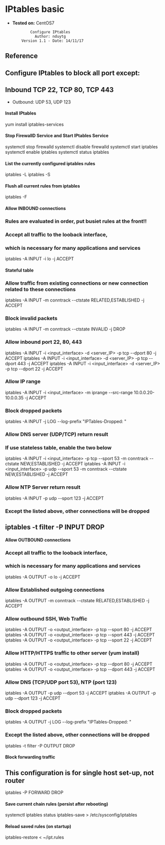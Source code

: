 # IPtables basic

- **Tested on:** CentOS7

              Configure IPtables
                Author: nduytg
          Version 1.1 - Date: 14/11/17



## Reference

## Configure IPtables to block all port except:
## Inbound TCP 22, TCP 80, TCP 443
- Outbound: UDP 53, UDP 123

#### Install IPtables
yum install iptables-services

#### Stop FirewallD Service and Start IPtables Service
systemctl stop firewalld
systemctl disable firewalld
systemctl start iptables
systemctl enable iptables
systemctl status iptables

#### List the currently configured iptables rules
iptables -L
iptables -S

#### Flush all current rules from iptables
iptables -F

#### Allow INBOUND connections

### Rules are evaluated in order, put busiet rules at the front!!
### Accept all traffic to the looback interface,
### which is necessary for many applications and services
iptables -A INPUT -i lo -j ACCEPT

#### Stateful table
### Allow traffic from existing connections or new connection related to these connections
iptables -A INPUT -m conntrack --ctstate RELATED,ESTABLISHED -j ACCEPT

### Block invalid packets
iptables -A INPUT -m conntrack --ctstate INVALID -j DROP

### Allow inbound port 22, 80, 443
iptables -A INPUT -i <input_interface> -d <server_IP> -p tcp --dport 80 -j ACCEPT
iptables -A INPUT -i <input_interface> -d <server_IP> -p tcp --dport 443 -j ACCEPT
iptables -A INPUT -i <input_interface> -d <server_IP> -p tcp --dport 22 -j ACCEPT

### Allow IP range
iptables -A INPUT -i <input_interface> -m iprange --src-range 10.0.0.20-10.0.0.35 -j ACCEPT

### Block dropped packets
iptables -A INPUT -j LOG --log-prefix "IPTables-Dropped: "

### Allow DNS server (UDP/TCP) return result
### If use stateless table, enable the two below
iptables -A INPUT -i <input_interface> -p tcp --sport 53 -m conntrack --ctstate NEW,ESTABLISHED -j ACCEPT
iptables -A INPUT -i <input_interface> -p udp --sport 53 -m conntrack --ctstate NEW,ESTABLISHED -j ACCEPT

### Allow NTP Server return result
iptables -A INPUT -p udp --sport 123 -j ACCEPT

### Except the listed above, other connections will be dropped
iptables -t filter -P INPUT DROP
---

#### Allow OUTBOUND connections
### Accept all traffic to the looback interface,
### which is necessary for many applications and services
iptables -A OUTPUT -o lo -j ACCEPT

### Allow Established outgoing connections
iptables -A OUTPUT -m conntrack --ctstate RELATED,ESTABLISHED -j ACCEPT

### Allow outbound SSH, Web Traffic
iptables -A OUTPUT -o <output_interface> -p tcp --sport 80 -j ACCEPT
iptables -A OUTPUT -o <output_interface> -p tcp --sport 443 -j ACCEPT
iptables -A OUTPUT -o <output_interface> -p tcp --sport 22 -j ACCEPT

### Allow HTTP/HTTPS traffic to other server (yum install)
iptables -A OUTPUT -o <output_interface> -p tcp --dport 80 -j ACCEPT
iptables -A OUTPUT -o <output_interface> -p tcp --dport 443 -j ACCEPT

### Allow DNS (TCP/UDP port 53), NTP (port 123)
iptables -A OUTPUT -p udp --dport 53 -j ACCEPT
iptables -A OUTPUT -p udp --dport 123 -j ACCEPT

### Block dropped packets
iptables -A OUTPUT -j LOG --log-prefix "IPTables-Dropped: "

### Except the listed above, other connections will be dropped
iptables -t filter -P OUTPUT DROP

#### Block forwarding traffic
## This configuration is for single host set-up, not router
iptables -P FORWARD DROP

#### Save current chain rules (persist after rebooting)
systemctl iptables status
iptables-save > /etc/sysconfig/iptables

#### Reload saved rules (on startup)
iptables-restore < ~/ipt.rules
